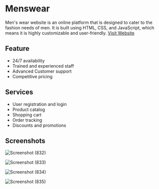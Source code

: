 # Menswear
 Men's wear website is an online platform that is designed to cater to the fashion needs of men. It is built using HTML, CSS, and JavaScript, which means it is highly    customizable and user-friendly.
[Visit Website](https://prp0076.github.io/menwear/)
 
## Feature
- 24/7 availability
- Trained and experienced staff
- Advanced Customer support 
- Competitive pricing

## Services
- User registration and login
- Product catalog
- Shopping cart
- Order tracking
- Discounts and promotions

## Screenshots

![Screenshot (832)](https://user-images.githubusercontent.com/116311633/225422964-c08a891a-6889-4400-8162-5553be204c90.png)

![Screenshot (833)](https://user-images.githubusercontent.com/116311633/225423034-66473a0c-6224-40af-85be-63bab1d693a5.png)

![Screenshot (834)](https://user-images.githubusercontent.com/116311633/225423115-e31c204d-71b1-49ba-be4f-d6a6f7d17c30.png)

![Screenshot (835)](https://user-images.githubusercontent.com/116311633/225423162-2366dad7-f551-474d-b2bf-990d71612227.png)







